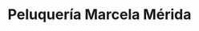 ---
title: "Peluquería Marcela Mérida"
url: /cochabamba/peluqueria-marcela-merida/
shop: peluquería
---